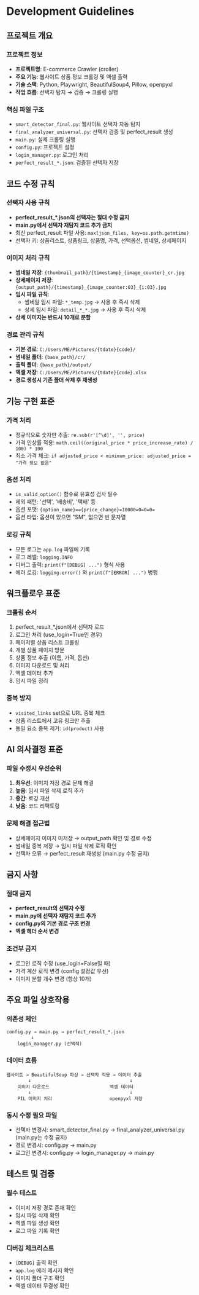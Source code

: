 # Development Guidelines

## 프로젝트 개요

### 프로젝트 정보
- **프로젝트명**: E-commerce Crawler (croller)
- **주요 기능**: 웹사이트 상품 정보 크롤링 및 엑셀 출력
- **기술 스택**: Python, Playwright, BeautifulSoup4, Pillow, openpyxl
- **작업 흐름**: 선택자 탐지 → 검증 → 크롤링 실행

### 핵심 파일 구조
- `smart_detector_final.py`: 웹사이트 선택자 자동 탐지
- `final_analyzer_universal.py`: 선택자 검증 및 perfect_result 생성
- `main.py`: 실제 크롤링 실행
- `config.py`: 프로젝트 설정
- `login_manager.py`: 로그인 처리
- `perfect_result_*.json`: 검증된 선택자 저장

## 코드 수정 규칙

### 선택자 사용 규칙
- **perfect_result_*.json의 선택자는 절대 수정 금지**
- **main.py에서 선택자 재탐지 코드 추가 금지**
- 최신 perfect_result 파일 사용: `max(json_files, key=os.path.getmtime)`
- 선택자 키: 상품리스트, 상품링크, 상품명, 가격, 선택옵션, 썸네일, 상세페이지

### 이미지 처리 규칙
- **썸네일 저장**: `{thumbnail_path}/{timestamp}_{image_counter}_cr.jpg`
- **상세페이지 저장**: `{output_path}/{timestamp}_{image_counter:03}_{i:03}.jpg`
- **임시 파일 규칙**:
  - 썸네일 임시 파일: `*_temp.jpg` → 사용 후 즉시 삭제
  - 상세 임시 파일: `detail_*_*.jpg` → 사용 후 즉시 삭제
- **상세 이미지는 반드시 10개로 분할**

### 경로 관리 규칙
- **기본 경로**: `C:/Users/ME/Pictures/{tdate}{code}/`
- **썸네일 폴더**: `{base_path}/cr/`
- **출력 폴더**: `{base_path}/output/`
- **엑셀 저장**: `C:/Users/ME/Pictures/{tdate}{code}.xlsx`
- **경로 생성시 기존 폴더 삭제 후 재생성**

## 기능 구현 표준

### 가격 처리
- 정규식으로 숫자만 추출: `re.sub(r'[^\d]', '', price)`
- 가격 인상률 적용: `math.ceil((original_price * price_increase_rate) / 100) * 100`
- 최소 가격 체크: `if adjusted_price < minimum_price: adjusted_price = "가격 정보 없음"`

### 옵션 처리
- `is_valid_option()` 함수로 유효성 검사 필수
- 제외 패턴: '선택', '배송비', '택배' 등
- 옵션 포맷: `{option_name}=={price_change}=10000=0=0=0=`
- 옵션 타입: 옵션이 있으면 "SM", 없으면 빈 문자열

### 로깅 규칙
- 모든 로그는 `app.log` 파일에 기록
- 로그 레벨: `logging.INFO`
- 디버그 출력: `print(f"[DEBUG] ...")` 형식 사용
- 에러 로깅: `logging.error()` 와 `print(f"[ERROR] ...")` 병행

## 워크플로우 표준

### 크롤링 순서
1. perfect_result_*.json에서 선택자 로드
2. 로그인 처리 (use_login=True인 경우)
3. 페이지별 상품 리스트 크롤링
4. 개별 상품 페이지 방문
5. 상품 정보 추출 (이름, 가격, 옵션)
6. 이미지 다운로드 및 처리
7. 엑셀 데이터 추가
8. 임시 파일 정리

### 중복 방지
- `visited_links` set으로 URL 중복 체크
- 상품 리스트에서 고유 링크만 추출
- 동일 요소 중복 제거: `id(product)` 사용

## AI 의사결정 표준

### 파일 수정시 우선순위
1. **최우선**: 이미지 저장 경로 문제 해결
2. **높음**: 임시 파일 삭제 로직 추가
3. **중간**: 로깅 개선
4. **낮음**: 코드 리팩토링

### 문제 해결 접근법
- 상세페이지 이미지 미저장 → output_path 확인 및 경로 수정
- 썸네일 중복 저장 → 임시 파일 삭제 로직 확인
- 선택자 오류 → perfect_result 재생성 (main.py 수정 금지)

## 금지 사항

### 절대 금지
- **perfect_result의 선택자 수정**
- **main.py에 선택자 재탐지 코드 추가**
- **config.py의 기본 경로 구조 변경**
- **엑셀 헤더 순서 변경**

### 조건부 금지
- 로그인 로직 수정 (use_login=False일 때)
- 가격 계산 로직 변경 (config 설정값 우선)
- 이미지 분할 개수 변경 (항상 10개)

## 주요 파일 상호작용

### 의존성 체인
```
config.py → main.py → perfect_result_*.json
         ↓
    login_manager.py (선택적)
```

### 데이터 흐름
```
웹사이트 → BeautifulSoup 파싱 → 선택자 적용 → 데이터 추출
        ↓                                    ↓
    이미지 다운로드                      엑셀 데이터
        ↓                                    ↓
    PIL 이미지 처리                     openpyxl 저장
```

### 동시 수정 필요 파일
- 선택자 변경시: smart_detector_final.py → final_analyzer_universal.py (main.py는 수정 금지)
- 경로 변경시: config.py → main.py
- 로그인 변경시: config.py → login_manager.py → main.py

## 테스트 및 검증

### 필수 테스트
- 이미지 저장 경로 존재 확인
- 임시 파일 삭제 확인
- 엑셀 파일 생성 확인
- 로그 파일 기록 확인

### 디버깅 체크리스트
- `[DEBUG]` 출력 확인
- `app.log` 에러 메시지 확인
- 이미지 폴더 구조 확인
- 엑셀 데이터 무결성 확인